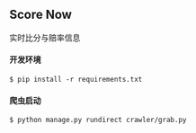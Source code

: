 ## Score Now

实时比分与赔率信息

#### 开发环境

```shell
$ pip install -r requirements.txt
```

#### 爬虫启动

```shell
$ python manage.py rundirect crawler/grab.py
```

